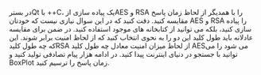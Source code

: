 در بسترQt با ++C، یک پیاده سازی ازAES و  RSA را با همدیگر از لحاظ زمان پاسخ مقایسه کنید. دقت کنید که در این سوال نیازی نیست که خودتان AES و RSA را پیاده سازی کنید، بلکه می توانید از کتابخانه های موجود استفاده کنید. در ضمن برای مقایسه عادلانه باید طول کلید این دو را به نحوی انتخاب کنید که از لحاظ امنیت برابر شوند. این که چه طول کلیدRSA از لحاظ میزان امنیت معادل چه طول کلید AESمی شود را می توانید با جستجو در دنیای اینترنت پیدا کنید. در ادامه هزار پیام تصادفی تولید کنید و BoxPlot زمان پاسخ را ترسیم کنید.
